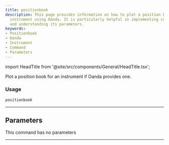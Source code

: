 ```yaml
---
title: positionbook
description: This page provides information on how to plot a position book for an
  instrument using Oanda. It is particularly helpful in implementing commands in python
  and understanding its parameters.
keywords:
- Positionbook
- Oanda
- Instrument
- Command
- Parameters
---
```


import HeadTitle from '@site/src/components/General/HeadTitle.tsx';

<HeadTitle title="forex /oanda/positionbook - Reference | OpenBB Terminal Docs" />

Plot a position book for an instrument if Oanda provides one.

### Usage

```python wordwrap
positionbook
```

---

## Parameters

This command has no parameters


---

